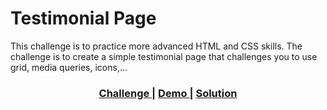 # Testimonial Page

This challenge is to practice more advanced HTML and CSS skills. The challenge is to create a simple testimonial page that challenges you to use grid, media queries, icons,...


<div align="center">
  <h3>
    <a href="https://devchallenges.io/challenge/29">
      Challenge
    </a>
    <span> | </span>
    <a href="https://aguirre-ivan.github.io/responsive-web-developer/testimonial-page/">
      Demo
    </a>
    <span> | </span>
    <a href="https://devchallenges.io/solution/4490">
      Solution
    </a>
  </h3>
</div>